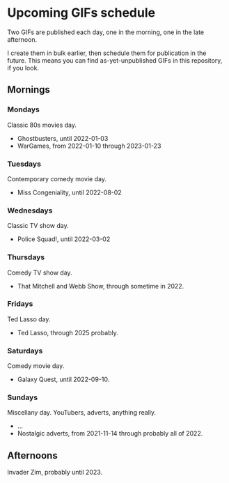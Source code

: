 # Upcoming GIFs schedule

Two GIFs are published each day, one in the morning, one in the late
afternoon.

I create them in bulk earlier, then schedule them for publication in the
future. This means you can find as-yet-unpublished GIFs in this repository,
if you look.


## Mornings

### Mondays

Classic 80s movies day.

* Ghostbusters, until 2022-01-03
* WarGames, from 2022-01-10 through 2023-01-23


### Tuesdays

Contemporary comedy movie day.

* Miss Congeniality, until 2022-08-02


### Wednesdays

Classic TV show day.

* Police Squad!, until 2022-03-02


### Thursdays

Comedy TV show day.

* That Mitchell and Webb Show, through sometime in 2022.


### Fridays

Ted Lasso day.

* Ted Lasso, through 2025 probably.


### Saturdays

Comedy movie day.

* Galaxy Quest, until 2022-09-10.


### Sundays

Miscellany day. YouTubers, adverts, anything really.

* ...
* Nostalgic adverts, from 2021-11-14 through probably all of 2022.


## Afternoons

Invader Zim, probably until 2023.
